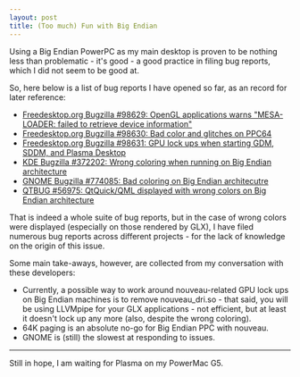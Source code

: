 ```yaml
---
layout: post
title: (Too much) Fun with Big Endian
---
```


Using a Big Endian PowerPC as my main desktop is proven to be nothing less
than problematic - it's good - a good practice in filing bug reports, which
I did not seem to be good at.

So, here below is a list of bug reports I have opened so far, as an record
for later reference:

- [Freedesktop.org Bugzilla #98629: OpenGL applications warns "MESA-LOADER: failed to retrieve device information"](https://bugs.freedesktop.org/show_bug.cgi?id=98629)
- [Freedesktop.org Bugzilla #98630: Bad color and glitches on PPC64](https://bugs.freedesktop.org/show_bug.cgi?id=98630)
- [Freedesktop.org Bugzilla #98631: GPU lock ups when starting GDM, SDDM, and Plasma Desktop](https://bugs.freedesktop.org/show_bug.cgi?id=98631)
- [KDE Bugzilla #372202: Wrong coloring when running on Big Endian architecture](https://bugs.kde.org/show_bug.cgi?id=372202)
- [GNOME Bugzilla #774085: Bad coloring on Big Endian architecutre](https://bugzilla.gnome.org/show_bug.cgi?id=774085)
- [QTBUG #56975: QtQuick/QML displayed with wrong colors on Big Endian architecture](https://bugreports.qt.io/browse/QTBUG-56975)

That is indeed a whole suite of bug reports, but in the case of wrong colors
were displayed (especially on those rendered by GLX), I have filed numerous
bug reports across different projects - for the lack of knowledge on the
origin of this issue.

Some main take-aways, however, are collected from my conversation with these
developers:

- Currently, a possible way to work around nouveau-related GPU lock ups on
Big Endian machines is to remove nouveau_dri.so - that said, you will be using
LLVMpipe for your GLX applications - not efficient, but at least it doesn't
lock up any more (also, despite the wrong coloring).
- 64K paging is an absolute no-go for Big Endian PPC with nouveau.
- GNOME is (still) the slowest at responding to issues.

-------------

Still in hope, I am waiting for Plasma on my PowerMac G5.
